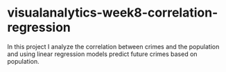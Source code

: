 # visualanalytics-week8-correlation-regression
In this project I analyze the correlation between crimes and the population and  using linear regression models predict future crimes based on population.
